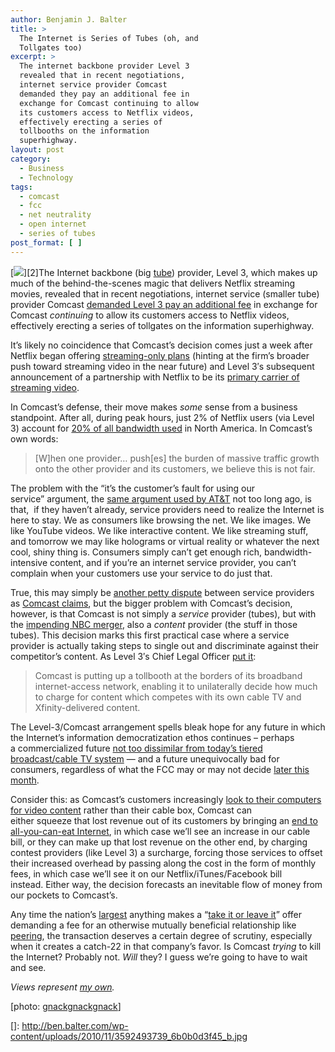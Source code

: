 ```yaml
---
author: Benjamin J. Balter
title: >
  The Internet is Series of Tubes (oh, and
  Tollgates too)
excerpt: >
  The internet backbone provider Level 3
  revealed that in recent negotiations,
  internet service provider Comcast
  demanded they pay an additional fee in
  exchange for Comcast continuing to allow
  its customers access to Netflix videos,
  effectively erecting a series of
  tollbooths on the information
  superhighway.
layout: post
category:
  - Business
  - Technology
tags:
  - comcast
  - fcc
  - net neutrality
  - open internet
  - series of tubes
post_format: [ ]
---
```

[![](http://www.thedailyshow.com/watch/wed-july-12-2006/headlines---internet)][2]The Internet backbone (big [tube](http://voices.washingtonpost.com/posttech/2010/11/comcast_hit_with_two_net_neutr.html)) provider, Level 3, which makes up much of the behind-the-scenes magic that delivers Netflix streaming movies, revealed that in recent negotiations, internet service (smaller tube) provider Comcast [demanded Level 3 pay an additional fee](http://blog.netflix.com/2010/11/new-plan-for-watching-instantly-plus.html) in exchange for Comcast *continuing* to allow its customers access to Netflix videos, effectively erecting a series of tollgates on the information superhighway.

It’s likely no coincidence that Comcast’s decision comes just a week after Netflix began offering [streaming-only plans](http://www.wired.com/epicenter/2010/11/comcast-tollbooth/) (hinting at the firm’s broader push toward streaming video in the near future) and Level 3′s subsequent announcement of a partnership with Netflix to be its [primary carrier of streaming video](http://www.slate.com/id/2273314/).



In Comcast’s defense, their move makes *some* sense from a business standpoint. After all, during peak hours, just 2% of Netflix users (via Level 3) account for [20% of all bandwidth used](http://www.nytimes.com/2009/09/03/technology/companies/03att.html?_r=1) in North America. In Comcast’s own words:

> [W]hen one provider… push[es] the burden of massive traffic growth onto the other provider and its customers, we believe this is not fair.

The problem with the “it’s the customer’s fault for using our service” argument, the [same argument used by AT&T](http://www.wired.com/threatlevel/2008/03/isp-quarrel-par/) not too long ago, is that,  if they haven’t already, service providers need to realize the Internet is here to stay. We as consumers like browsing the net. We like images. We like YouTube videos. We like interactive content. We like streaming stuff, and tomorrow we may like holograms or virtual reality or whatever the next cool, shiny thing is. Consumers simply can’t get enough rich, bandwidth-intensive content, and if you’re an internet service provider, you can’t complain when your customers use your service to do just that.

True, this may simply be [another petty dispute](http://twitter.com/#!/ceciliakang/statuses/9730130310078464) between service providers as [Comcast claims](http://mediadecoder.blogs.nytimes.com/2010/11/29/netflix-partner-says-comcast-toll-threatens-online-video-delivery/), but the bigger problem with Comcast’s decision, however, is that Comcast is not simply a *service* provider (tubes), but with the [impending NBC merger](http://www.marketwatch.com/story/level-3-communications-issues-statement-concerning-comcasts-actions-2010-11-29?reflink=MW_news_stmp), also a *content* provider (the stuff in those tubes). This decision marks this first practical case where a service provider is actually taking steps to single out and discriminate against their competitor’s content. As Level 3′s Chief Legal Officer [put it](http://io9.com/5610328/how-the-googleverizon-proposal-could-kill-the-internet-in-5-years):

> Comcast is putting up a tollbooth at the borders of its broadband internet-access network, enabling it to unilaterally decide how much to charge for content which competes with its own cable TV and Xfinity-delivered content.

The Level-3/Comcast arrangement spells bleak hope for any future in which the Internet’s information democratization ethos continues – perhaps a commercialized future [not too dissimilar from today’s tiered broadcast/cable TV system](http://voices.washingtonpost.com/posttech/2010/11/lawmakers_push_fcc_to_vote_on.html) — and a future unequivocally bad for consumers, regardless of what the FCC may or may not decide [later this month](http://lifehacker.com/5667680/ditching-cable-for-the-web-how-much-can-you-save-buying-renting-or-streaming-tv).

Consider this: as Comcast’s customers increasingly [look to their computers for video content](http://www.businessinsider.com/comcast-internet-access-2010-11) rather than their cable box, Comcast can either squeeze that lost revenue out of its customers by bringing an [end to all-you-can-eat Internet](http://www.comcast.com/About/PressRelease/PressReleaseDetail.ashx?PRID=887), in which case we’ll see an increase in our cable bill, or they can make up that lost revenue on the other end, by charging contest providers (like Level 3) a surcharge, forcing those services to offset their increased overhead by passing along the cost in the form of monthly fees, in which case we’ll see it on our Netflix/iTunes/Facebook bill instead. Either way, the decision forecasts an inevitable flow of money from our pockets to Comcast’s.

Any time the nation’s [largest](http://www.comcast.net/articles/finance/20101130/US.Level.3.Comcast/) anything makes a “[take it or leave it](http://en.wikipedia.org/wiki/Peering)” offer demanding a fee for an otherwise mutually beneficial relationship like [peering](http://ben.balter.com/fine-print/), the transaction deserves a certain degree of scrutiny, especially when it creates a catch-22 in that company’s favor. Is Comcast *trying* to kill the Internet? Probably not. *Will* they? I guess we’re going to have to wait and see.

*Views represent [my own](http://www.flickr.com/photos/gnackgnackgnack/3592493739/).*

[photo: [gnackgnackgnack]()]

 []: http://ben.balter.com/wp-content/uploads/2010/11/3592493739_6b0b0d3f45_b.jpg
